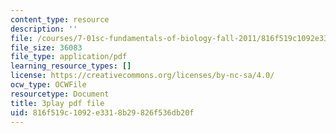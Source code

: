 ```yaml
---
content_type: resource
description: ''
file: /courses/7-01sc-fundamentals-of-biology-fall-2011/816f519c1092e3318b29826f536db20f_CT9lYy6qSfg.pdf
file_size: 36083
file_type: application/pdf
learning_resource_types: []
license: https://creativecommons.org/licenses/by-nc-sa/4.0/
ocw_type: OCWFile
resourcetype: Document
title: 3play pdf file
uid: 816f519c-1092-e331-8b29-826f536db20f
---
```

